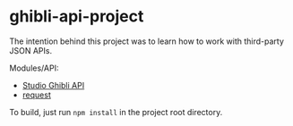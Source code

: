 # ghibli-api-project

The intention behind this project was to learn how to work with third-party JSON APIs.

Modules/API:
- [Studio Ghibli API](https://ghibliapi.herokuapp.com/)
- [request](https://www.npmjs.com/package/request)

To build, just run `npm install` in the project root directory. 
